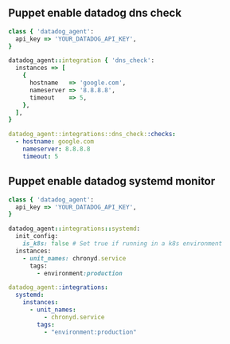 ## Puppet enable datadog dns check

``` ruby title="dns_check.pp"
class { 'datadog_agent':
  api_key => 'YOUR_DATADOG_API_KEY',
}

datadog_agent::integration { 'dns_check':
  instances => [
    {
      hostname   => 'google.com',
      nameserver => '8.8.8.8',
      timeout    => 5,
    },
  ],
}
```

``` yaml title="dns_check.yaml"
datadog_agent::integrations::dns_check::checks:
  - hostname: google.com
    nameserver: 8.8.8.8
    timeout: 5
```

## Puppet enable datadog systemd monitor

``` ruby title="systemd.pp"
class { 'datadog_agent':
  api_key => 'YOUR_DATADOG_API_KEY',
}

datadog_agent::integrations::systemd:
  init_config:
    is_k8s: false # Set true if running in a k8s environment
  instances:
    - unit_names: chronyd.service
      tags:
        - environment:production
```

``` yaml title="systemd.yaml"
datadog_agent::integrations:
  systemd:
    instances:
      - unit_names:
          - chronyd.service
        tags:
          - "environment:production"
```
